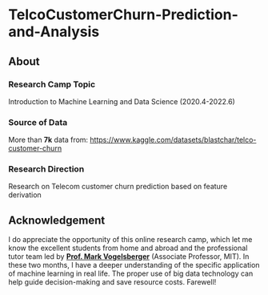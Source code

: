 # TelcoCustomerChurn-Prediction-and-Analysis

## About
### Research Camp Topic
Introduction to Machine Learning and Data Science (2020.4-2022.6)

### Source of Data
More than **7k** data from: https://www.kaggle.com/datasets/blastchar/telco-customer-churn

### Research Direction
Research on Telecom customer churn prediction based on feature derivation

## Acknowledgement
I do appreciate the opportunity of this online research camp, which let me know the excellent students from home and abroad and the professional tutor team led by [**Prof. Mark Vogelsberger**](https://physics.mit.edu/faculty/mark-vogelsberger/) (Associate Professor, MIT). In these two months, I have a deeper understanding of the specific application of machine learning in real life. The proper use of big data technology can help guide decision-making and save resource costs. Farewell!
